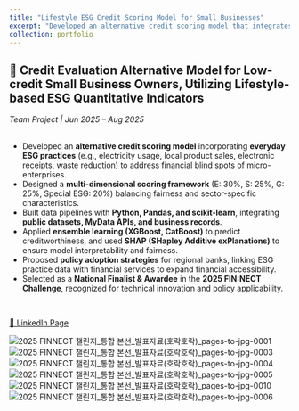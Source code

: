 ```yaml
---
title: "Lifestyle ESG Credit Scoring Model for Small Businesses"
excerpt: "Developed an alternative credit scoring model that integrates everyday ESG practices of small businesses, addressing the financial blind spots of micro-enterprises. Selected as a National Finalist & Awardee at the 2025 FIN:NECT Challenge.<br/><img src='/images/portfolio/esg_credit_model.png'>"
collection: portfolio
---
```


## 🌱 Credit Evaluation Alternative Model for Low-credit Small Business Owners, Utilizing Lifestyle-based ESG Quantitative Indicators
*Team Project | Jun 2025 – Aug 2025*  
<br/>

- Developed an **alternative credit scoring model** incorporating **everyday ESG practices** (e.g., electricity usage, local product sales, electronic receipts, waste reduction) to address financial blind spots of micro-enterprises.  
- Designed a **multi-dimensional scoring framework** (E: 30%, S: 25%, G: 25%, Special ESG: 20%) balancing fairness and sector-specific characteristics.  
- Built data pipelines with **Python, Pandas, and scikit-learn**, integrating **public datasets, MyData APIs, and business records**.  
- Applied **ensemble learning (XGBoost, CatBoost)** to predict creditworthiness, and used **SHAP (SHapley Additive exPlanations)** to ensure model interpretability and fairness.  
- Proposed **policy adoption strategies** for regional banks, linking ESG practice data with financial services to expand financial accessibility.  
- Selected as a **National Finalist & Awardee** in the **2025 FIN:NECT Challenge**, recognized for technical innovation and policy applicability.  
<br/>

[🔗 LinkedIn Page](https://www.linkedin.com/posts/ljm1614_fintech-esg-ai-activity-7368604206519242754-cMKe?utm_source=share&utm_medium=member_desktop&rcm=ACoAAEpH2tkBEMS6pS_OPixyLEWy_j3teHbe9ww)
<br/>

![2025 FINNECT 챌린지_통합 본선_발표자료(호락호락)_pages-to-jpg-0001](https://github.com/user-attachments/assets/d0aff64c-d7e6-464f-b1af-8c049f3944ca)
![2025 FINNECT 챌린지_통합 본선_발표자료(호락호락)_pages-to-jpg-0003](https://github.com/user-attachments/assets/54b38319-2e04-4f47-a7b5-fcdb378c305d)
![2025 FINNECT 챌린지_통합 본선_발표자료(호락호락)_pages-to-jpg-0004](https://github.com/user-attachments/assets/49efa55c-c3be-4fc1-a40c-0e75c862e952)
![2025 FINNECT 챌린지_통합 본선_발표자료(호락호락)_pages-to-jpg-0005](https://github.com/user-attachments/assets/06f9e60d-d734-445d-884c-08d9a6badf43)
![2025 FINNECT 챌린지_통합 본선_발표자료(호락호락)_pages-to-jpg-0010](https://github.com/user-attachments/assets/07ae9c35-95d3-461f-891c-f4bee853e0f1)
![2025 FINNECT 챌린지_통합 본선_발표자료(호락호락)_pages-to-jpg-0006](https://github.com/user-attachments/assets/591279c7-46d3-4117-8941-878c43800f51)
<br/>
